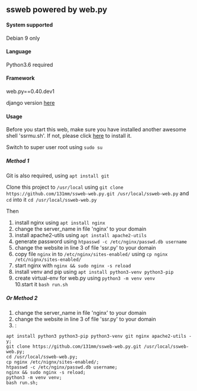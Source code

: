 ## ssweb powered by web.py

#### System supported

Debian 9 only

#### Language

Python3.6 required

#### Framework

web.py==0.40.dev1

django version [here](https://github.com/131mm/shadowsocks-monitor)

#### Usage

Before you start this web, make sure you have installed another awesome shell 'ssrmu.sh'. 
If not, please click [here](https://github.com/ToyoDAdoubi/doubi#ssrmush) to install it.

Switch to super user root using `sudo su`

##### Method 1

Git is also required, using `apt install git`

Clone this project to `/usr/local`  using `git clone https://github.com/131mm/ssweb-web.py.git /usr/local/ssweb-web.py` 
and `cd` into it `cd /usr/local/ssweb-web.py`

Then

1. install nginx using `apt install nginx` 
2. change the server_name in file 'nginx' to your domain 
3. install apache2-utils using `apt install apache2-utils`
4. generate password using `htpasswd -c /etc/nginx/passwd.db username`
5. change the website in line 3 of file 'ssr.py' to your domain        
6. copy file `nginx` in to `/etc/nginx/sites-enabled/` using `cp nginx /etc/nignx/sites-enabled/`                
7. start nginx with `nginx && sudo nginx -s reload`                    
8. install venv and pip using `apt install python3-venv python3-pip`   
9. create virtual-env for web.py using `python3 -m venv venv`          
10.start it `bash run.sh` 

##### Or Method 2

1. change the server_name in file 'nginx' to your domain
2. change the website in line 3 of file 'ssr.py' to your domain
3. :

```
apt install python3 python3-pip python3-venv git nginx apache2-utils -y;
git clone https://github.com/131mm/ssweb-web.py.git /usr/local/ssweb-web.py;
cd /usr/local/ssweb-web.py;
cp nginx /etc/nignx/sites-enabled/;
htpasswd -c /etc/nginx/passwd.db username;
nginx && sudo nginx -s reload;
python3 -m venv venv;
bash run.sh;

```